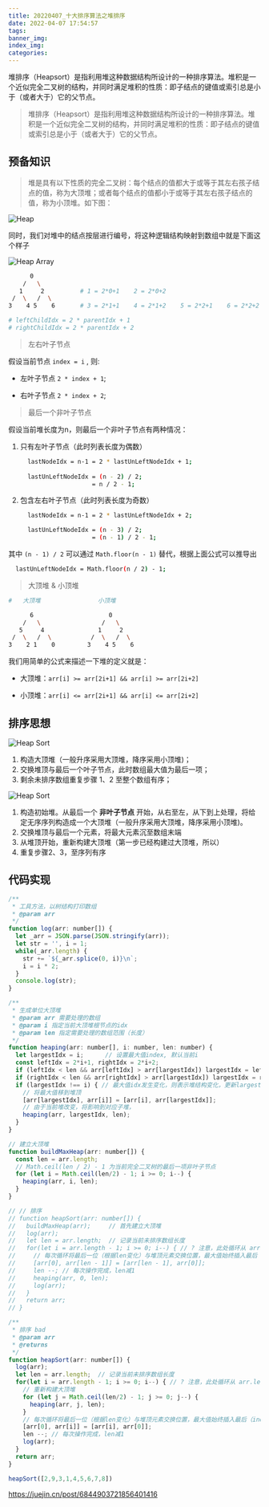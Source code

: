 ```yaml
---
title: 20220407_十大排序算法之堆排序
date: 2022-04-07 17:54:57
tags:
banner_img:
index_img:
categories:
---
```


堆排序（Heapsort）是指利用堆这种数据结构所设计的一种排序算法。堆积是一个近似完全二叉树的结构，并同时满足堆积的性质：即子结点的键值或索引总是小于（或者大于）它的父节点。

<!-- more -->

> 堆排序（Heapsort）是指利用堆这种数据结构所设计的一种排序算法。堆积是一个近似完全二叉树的结构，并同时满足堆积的性质：即子结点的键值或索引总是小于（或者大于）它的父节点。

## 预备知识

> 堆是具有以下性质的完全二叉树：每个结点的值都大于或等于其左右孩子结点的值，称为大顶堆；或者每个结点的值都小于或等于其左右孩子结点的值，称为小顶堆。如下图：

![Heap](/images/posts/20211118_排序算法汇总/Heap.png)

同时，我们对堆中的结点按层进行编号，将这种逻辑结构映射到数组中就是下面这个样子

![Heap Array](/images/posts/20211118_排序算法汇总/Heap1.png)

``` bash
      0
    /   \
   1     2          # 1 = 2*0+1    2 = 2*0+2
 /  \   /  \        
3    4 5    6       # 3 = 2*1+1    4 = 2*1+2    5 = 2*2+1    6 = 2*2+2

# leftChildIdx = 2 * parentIdx + 1
# rightChildIdx = 2 * parentIdx + 2
```

> 左右叶子节点

假设当前节点 `index = i` , 则:  

- 左叶子节点 `2 * index + 1`;

- 右叶子节点 `2 * index + 2`;  

> 最后一个非叶子节点

假设当前堆长度为n，则最后一个非叶子节点有两种情况：

1. 只有左叶子节点（此时列表长度为偶数）

    ``` bash
      lastNodeIdx = n-1 = 2 * lastUnLeftNodeIdx + 1;
                       
      lastUnLeftNodeIdx = (n - 2) / 2;
                        = n / 2 - 1;
    ```

2. 包含左右叶子节点（此时列表长度为奇数）

    ``` bash
      lastNodeIdx = n-1 = 2 * lastUnLeftNodeIdx + 2;

      lastUnLeftNodeIdx = (n - 3) / 2;
                        = (n - 1) / 2 - 1;
    ```

其中 `(n - 1) / 2` 可以通过 `Math.floor(n - 1)` 替代，根据上面公式可以推导出

``` bash
  lastUnLeftNodeIdx = Math.floor(n / 2) - 1; 
```

> 大顶堆 & 小顶堆

``` bash
#   大顶堆                小顶堆

      6                     0
    /   \                 /   \
   5     4               1     2
 /  \   /  \           /  \   /  \     
3    2 1    0         3    4 5    6
```

我们用简单的公式来描述一下堆的定义就是：

- 大顶堆：`arr[i] >= arr[2i+1] && arr[i] >= arr[2i+2]`

- 小顶堆：`arr[i] <= arr[2i+1] && arr[i] <= arr[2i+2]`

## 排序思想

![Heap Sort](/images/posts/20220407_堆排序/HeapSort.gif)

1. 构造大顶堆（一般升序采用大顶堆，降序采用小顶堆)；
2. 交换堆顶与最后一个叶子节点，此时数组最大值为最后一项；
3. 剩余未排序数组重复步骤 1、2 至整个数组有序；

![Heap Sort](/images/posts/20220407_堆排序/heap-sort.gif)

1. 构造初始堆。从最后一个 **非叶子节点** 开始，从右至左，从下到上处理，将给定无序序列构造成一个大顶堆（一般升序采用大顶堆，降序采用小顶堆)。
2. 交换堆顶与最后一个元素，将最大元素沉至数组末端
3. 从堆顶开始，重新构建大顶堆（第一步已经构建过大顶堆，所以）
4. 重复步骤2、3，至序列有序

## 代码实现

``` js
/**
 * 工具方法，以树结构打印数组
 * @param arr 
 */
function log(arr: number[]) {
  let _arr = JSON.parse(JSON.stringify(arr));
  let str = '', i = 1;
  while(_arr.length) {
    str += `${_arr.splice(0, i)}\n`;
    i = i * 2;
  }
  console.log(str);
}

/**
 * 生成单位大顶堆
 * @param arr 需要处理的数组
 * @param i 指定当前大顶堆根节点的idx
 * @param len 指定需要处理的数组范围（长度）
 */
function heaping(arr: number[], i: number, len: number) {
  let largestIdx = i;      // 设置最大值index, 默认当前i
  const leftIdx = 2*i+1, rightIdx = 2*i+2;
  if (leftIdx < len && arr[leftIdx] > arr[largestIdx]) largestIdx = leftIdx;
  if (rightIdx < len && arr[rightIdx] > arr[largestIdx]) largestIdx = rightIdx;
  if (largestIdx !== i) { // 最大值idx发生变化，则表示堆结构变化，更新largestIdx并回调验证堆
    // 将最大值移到堆顶
    [arr[largestIdx], arr[i]] = [arr[i], arr[largestIdx]];
    // 由于当前堆改变，将影响到对应子堆，
    heaping(arr, largestIdx, len);
  }
}

// 建立大顶堆
function buildMaxHeap(arr: number[]) {
  const len = arr.length;
  // Math.ceil(len / 2) - 1 为当前完全二叉树的最后一项非叶子节点
  for (let i = Math.ceil(len/2) - 1; i >= 0; i--) {
    heaping(arr, i, len);
  }
}

// // 排序
// function heapSort(arr: number[]) {
//   buildMaxHeap(arr);     // 首先建立大顶堆
//   log(arr);
//   let len = arr.length;  // 记录当前未排序数组长度
//   for(let i = arr.length - 1; i >= 0; i--) { // ? 注意，此处循环从 arr.length - 1 开始并非从子节点开始构建，而是用来记录当前未排序的元素下标
//     // 每次循环将最后一位（根据len变化）与堆顶元素交换位置，最大值始终插入最后（index = len）至数组有序
//     [arr[0], arr[len - 1]] = [arr[len - 1], arr[0]];
//     len --; // 每次操作完成，len减1
//     heaping(arr, 0, len);
//     log(arr);
//   }
//   return arr;
// }

/**
 * 排序 bad
 * @param arr 
 * @returns 
 */
function heapSort(arr: number[]) {
  log(arr);
  let len = arr.length;  // 记录当前未排序数组长度
  for(let i = arr.length - 1; i >= 0; i--) { // ? 注意，此处循环从 arr.length - 1 开始并非从子节点开始构建，而是用来记录当前未排序的元素下标
    // 重新构建大顶堆
    for (let j = Math.ceil(len/2) - 1; j >= 0; j--) {
      heaping(arr, j, len);
    }
    // 每次循环将最后一位（根据len变化）与堆顶元素交换位置，最大值始终插入最后（index = len）至数组有序
    [arr[0], arr[i]] = [arr[i], arr[0]];
    len --; // 每次操作完成，len减1
    log(arr);
  }
  return arr;
}

heapSort([2,9,3,1,4,5,6,7,8])

```


https://juejin.cn/post/6844903721856401416
